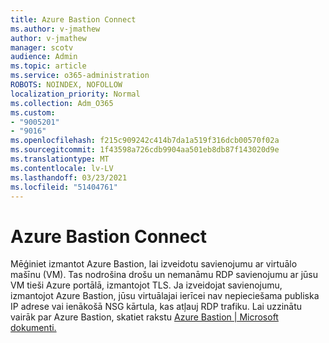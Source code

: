 ```yaml
---
title: Azure Bastion Connect
ms.author: v-jmathew
author: v-jmathew
manager: scotv
audience: Admin
ms.topic: article
ms.service: o365-administration
ROBOTS: NOINDEX, NOFOLLOW
localization_priority: Normal
ms.collection: Adm_O365
ms.custom:
- "9005201"
- "9016"
ms.openlocfilehash: f215c909242c414b7da1a519f316dcb00570f02a
ms.sourcegitcommit: 1f43598a726cdb9904aa501eb8db87f143020d9e
ms.translationtype: MT
ms.contentlocale: lv-LV
ms.lasthandoff: 03/23/2021
ms.locfileid: "51404761"
---
```

# <a name="azure-bastion-connect"></a>Azure Bastion Connect

Mēģiniet izmantot Azure Bastion, lai izveidotu savienojumu ar virtuālo mašīnu (VM). Tas nodrošina drošu un nemanāmu RDP savienojumu ar jūsu VM tieši Azure portālā, izmantojot TLS. Ja izveidojat savienojumu, izmantojot Azure Bastion, jūsu virtuālajai ierīcei nav nepieciešama publiska IP adrese vai ienākošā NSG kārtula, kas atļauj RDP trafiku. Lai uzzinātu vairāk par Azure Bastion, skatiet rakstu [Azure Bastion | Microsoft dokumenti.](https://docs.microsoft.com/azure/bastion/bastion-overview)
